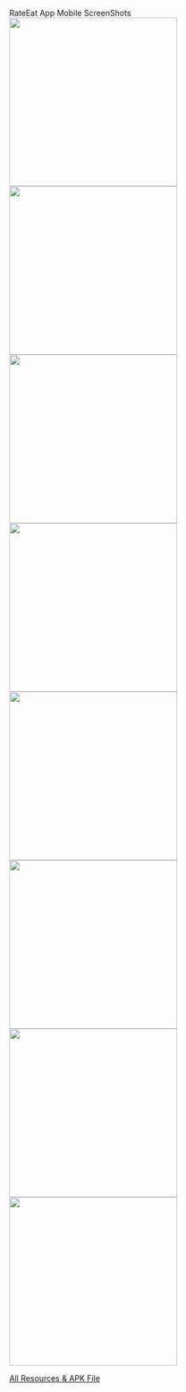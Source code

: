 RateEat App Mobile ScreenShots
</br>
<img src="https://user-images.githubusercontent.com/36234545/203087198-d268b3f6-16a7-4b14-83ed-66d4af53a968.png" width="300">
<img src="https://user-images.githubusercontent.com/36234545/203087245-db463f55-a363-4e4b-b034-088b6cb0d5ed.png" width="300">
<img src="https://user-images.githubusercontent.com/36234545/203087263-65466728-4225-48d6-893c-fb96c13002c6.png" width="300">
<img src="https://user-images.githubusercontent.com/36234545/203087311-b2bd4204-8ecc-41b0-98ab-cdfffa9997ce.png" width="300">
<img src="https://user-images.githubusercontent.com/36234545/203087319-7781eadb-d870-4e4e-bfed-7cd0ec2b1696.png" width="300">
<img src="https://user-images.githubusercontent.com/36234545/203087334-2efcf266-dcb4-4080-9a14-fe4259a1b001.png" width="300">
<img src="https://user-images.githubusercontent.com/36234545/203087363-c815e655-aba6-43dd-b999-357886cac616.png" width="300">
<img src="https://user-images.githubusercontent.com/36234545/203087388-461b453c-3b0d-416c-b432-2252b3549d51.png" width="300">

[All Resources & APK File](https://docs.google.com/document/d/1Qy9nyi8CrqnMiyOKmhKOpcGL_--8N8JQA76AOBmnl3I/edit?usp=sharing)
